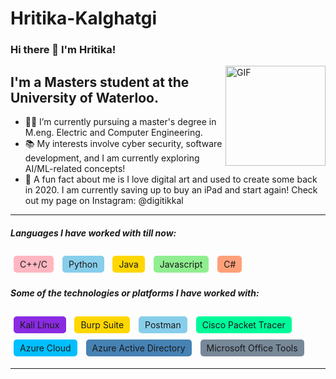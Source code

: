 # Hritika-Kalghatgi

### Hi there 👋 I'm Hritika!
<img align="right" alt="GIF" height="160px" src="https://media3.giphy.com/media/ub8skCISGGNxCeZTNb/giphy.gif" />

## I'm a Masters student at the University of Waterloo.

- 👨‍💻 I’m currently pursuing a master's degree in M.eng. Electric and Computer Engineering.
- 📚 My interests involve cyber security, software development, and I am currently exploring AI/ML-related concepts!
- :dizzy: A fun fact about me is I love digital art and used to create some back in 2020. I am currently saving up to buy an iPad and start again! Check out my page on Instagram: @digitikkal

--- 

##### Languages I have worked with till now:
<div style="display: inline-block; background-color: #FFB6C1; padding: 5px 10px; margin: 5px; border-radius: 5px;">
  C++/C
</div>

<div style="display: inline-block; background-color: #87CEEB; padding: 5px 10px; margin: 5px; border-radius: 5px;">
  Python
</div>

<div style="display: inline-block; background-color: #FFD700; padding: 5px 10px; margin: 5px; border-radius: 5px;">
  Java
</div>

<div style="display: inline-block; background-color: #90EE90; padding: 5px 10px; margin: 5px; border-radius: 5px;">
  Javascript
</div>

<div style="display: inline-block; background-color: #FFA07A; padding: 5px 10px; margin: 5px; border-radius: 5px;">
  C#
</div>

##### Some of the technologies or platforms I have worked with:
<div style="display: inline-block; background-color: #8A2BE2; padding: 5px 10px; margin: 5px; border-radius: 5px;">
  Kali Linux
</div>

<div style="display: inline-block; background-color: #FFD700; padding: 5px 10px; margin: 5px; border-radius: 5px;">
  Burp Suite
</div>

<div style="display: inline-block; background-color: #87CEEB; padding: 5px 10px; margin: 5px; border-radius: 5px;">
  Postman
</div>

<div style="display: inline-block; background-color: #00FA9A; padding: 5px 10px; margin: 5px; border-radius: 5px;">
  Cisco Packet Tracer
</div>

<div style="display: inline-block; background-color: #00BFFF; padding: 5px 10px; margin: 5px; border-radius: 5px;">
  Azure Cloud
</div>

<div style="display: inline-block; background-color: #4682B4; padding: 5px 10px; margin: 5px; border-radius: 5px;">
  Azure Active Directory
</div>

<div style="display: inline-block; background-color: #778899; padding: 5px 10px; margin: 5px; border-radius: 5px;">
  Microsoft Office Tools
</div>

---


